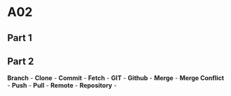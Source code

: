 # A02
## Part 1


## Part 2
**Branch** - 
**Clone** - 
**Commit** - 
**Fetch** - 
**GIT** - 
**Github** - 
**Merge** - 
**Merge Conflict** - 
**Push** - 
**Pull** - 
**Remote** - 
**Repository** - 
